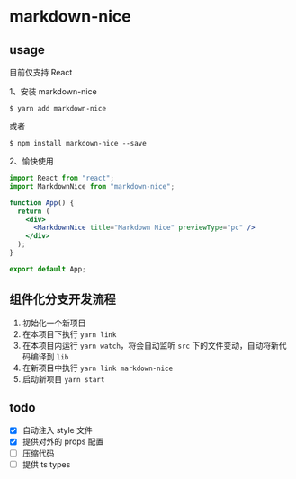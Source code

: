 # markdown-nice

## usage

目前仅支持 React

1、安装 markdown-nice

```shell
$ yarn add markdown-nice
```

或者

```shell
$ npm install markdown-nice --save
```

2、愉快使用

```jsx
import React from "react";
import MarkdownNice from "markdown-nice";

function App() {
  return (
    <div>
      <MarkdownNice title="Markdown Nice" previewType="pc" />
    </div>
  );
}

export default App;
```

## 组件化分支开发流程

1. 初始化一个新项目
2. 在本项目下执行 `yarn link`
3. 在本项目内运行 `yarn watch`，将会自动监听 `src` 下的文件变动，自动将新代码编译到 `lib`
4. 在新项目中执行 `yarn link markdown-nice`
5. 启动新项目 `yarn start`

## todo

- [x] 自动注入 style 文件
- [x] 提供对外的 props 配置
- [ ] 压缩代码
- [ ] 提供 ts types
